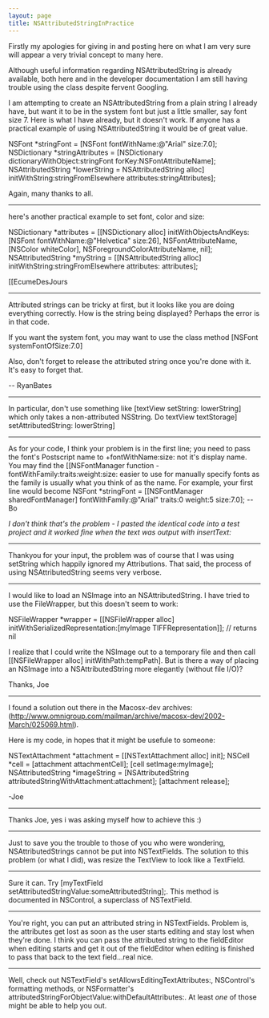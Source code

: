 ```yaml
---
layout: page
title: NSAttributedStringInPractice
---
```


Firstly my apologies for giving in and posting here on what I am very sure will appear a very trivial concept to many here.

Although useful information regarding NSAttributedString is already available, both here and in the developer documentation I am still having trouble using the class despite fervent Googling.

I am attempting to create an NSAttributedString from a plain string I already have, but want it to be in the system font but just a little smaller, say font size 7. Here is what I have already, but it doesn't work. If anyone has a practical example of using NSAttributedString it would be of great value. 

<source lang="objc">
NSFont *stringFont = [NSFont fontWithName:@"Arial" size:7.0];
NSDictionary *stringAttributes = [NSDictionary dictionaryWithObject:stringFont forKey:NSFontAttributeName];
NSAttributedString *lowerString = NSAttributedString alloc] 
							initWithString:stringFromElsewhere
						        attributes:stringAttributes];
</source>

Again, many thanks to all.

----

here's another practical example to set font, color and size:

<source lang="objc">
    NSDictionary *attributes = [[NSDictionary alloc] initWithObjectsAndKeys:
                        [NSFont fontWithName:@"Helvetica" size:26], NSFontAttributeName,
                        [NSColor whiteColor], NSForegroundColorAttributeName, nil];
    NSAttributedString *myString = [[NSAttributedString alloc] 
							initWithString:stringFromElsewhere
						        attributes: attributes];

</source>

[[EcumeDesJours

----

Attributed strings can be tricky at first, but it looks like you are doing everything correctly. How is the string being displayed? Perhaps the error is in that code.

If you want the system font, you may want to use the class method <source lang="objc">[NSFont systemFontOfSize:7.0]</source>

Also, don't forget to release the attributed string once you're done with it. It's easy to forget that.

-- RyanBates

----

In particular, don't use something like <source lang="objc">[textView setString: lowerString]</source> which only takes a non-attributed NSString. Do <source lang="objc">textView textStorage] setAttributedString: lowerString]</source>

----

As for your code, I think your problem is in the first line; you need to pass the font's Postscript name to     +fontWithName:size: not it's display name.  You may find the [[NSFontManager function     -fontWithFamily:traits:weight:size: easier to use for manually specify fonts as the family is usually what you think of as the name.  For example, your first line would become     NSFont *stringFont = [[NSFontManager sharedFontManager] fontWithFamily:@"Arial" traits:0 weight:5 size:7.0]; -- Bo

*I don't think that's the problem - I pasted the identical code into a test project and it worked fine when the text was output with     insertText:*

----

Thankyou for your input, the problem was of course that I was using setString which happily ignored my Attributions. That said, the process of using NSAttributedString seems very verbose.

----

I would like to load an NSImage into an NSAttributedString.  I have tried to use the FileWrapper, but this doesn't seem to work:

    
NSFileWrapper *wrapper = [[NSFileWrapper alloc] initWithSerializedRepresentation:[myImage TIFFRepresentation]]; // returns nil


I realize that I could write the NSImage out to a temporary file and then call [[NSFileWrapper alloc] initWithPath:tempPath].  But is there a way of placing an NSImage into a NSAttributedString more elegantly (without file I/O)?

Thanks, Joe

----

I found a solution out there in the Macosx-dev archives:  (http://www.omnigroup.com/mailman/archive/macosx-dev/2002-March/025069.html).

Here is my code, in hopes that it might be usefule to someone:

    
NSTextAttachment   *attachment  = [[NSTextAttachment alloc] init];
NSCell             *cell        = [attachment attachmentCell];
[cell setImage:myImage];
NSAttributedString *imageString = [NSAttributedString attributedStringWithAttachment:attachment];
[attachment release];


-Joe

----

Thanks Joe, yes i was asking myself how to achieve this :)

----

Just to save you the trouble to those of you who were wondering, NSAttributedStrings cannot be put into NSTextFields. The solution to this problem (or what I did), was resize the TextView to look like a TextField.

----

Sure it can. Try     [myTextField setAttributedStringValue:someAttributedString];. This method is documented in NSControl, a superclass of NSTextField.

----
You're right, you can put an attributed string in NSTextField<nowiki/>s. Problem is, the attributes get lost as soon as the user starts editing and stay lost when they're done. I think you can pass the attributed string to the fieldEditor when editing starts and get it out of the fieldEditor when editing is finished to pass that back to the text field...real nice.

----
Well, check out NSTextField's     setAllowsEditingTextAttributes:, NSControl's formatting methods, or NSFormatter's     attributedStringForObjectValue:withDefaultAttributes:. At least *one* of those might be able to help you out.

